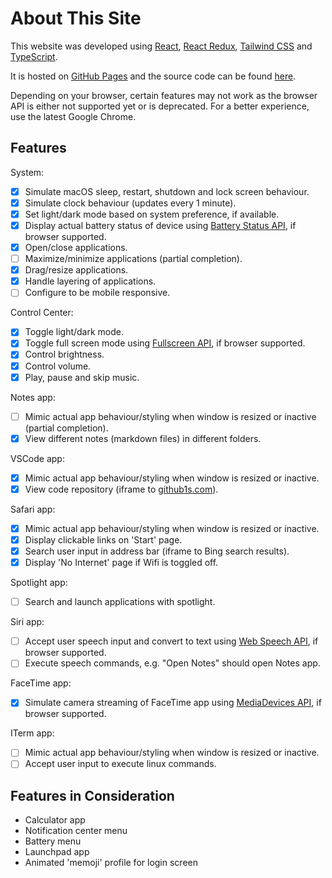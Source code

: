 # About This Site

This website was developed using [React](https://reactjs.org/), [React Redux](https://react-redux.js.org/), [Tailwind CSS](https://tailwindcss.com/) and [TypeScript](https://www.typescriptlang.org/).

It is hosted on [GitHub Pages](https://pages.github.com/) and the source code can be found [here](https://github.com/Milleus/portfolio-mac-os).

Depending on your browser, certain features may not work as the browser API is either not supported yet or is deprecated. For a better experience, use the latest Google Chrome.

## Features

System:

- [x] Simulate macOS sleep, restart, shutdown and lock screen behaviour.
- [x] Simulate clock behaviour (updates every 1 minute).
- [x] Set light/dark mode based on system preference, if available.
- [x] Display actual battery status of device using [Battery Status API](https://developer.mozilla.org/en-US/docs/Web/API/Battery_Status_API), if browser supported.
- [x] Open/close applications.
- [ ] Maximize/minimize applications (partial completion).
- [x] Drag/resize applications.
- [x] Handle layering of applications.
- [ ] Configure to be mobile responsive.

Control Center:

- [x] Toggle light/dark mode.
- [x] Toggle full screen mode using [Fullscreen API](https://developer.mozilla.org/en-US/docs/Web/API/Fullscreen_API), if browser supported.
- [x] Control brightness.
- [x] Control volume.
- [x] Play, pause and skip music.

Notes app:

- [ ] Mimic actual app behaviour/styling when window is resized or inactive (partial completion).
- [x] View different notes (markdown files) in different folders.

VSCode app:

- [x] Mimic actual app behaviour/styling when window is resized or inactive.
- [x] View code repository (iframe to [github1s.com](https://github1s.com/)).

Safari app:

- [x] Mimic actual app behaviour/styling when window is resized or inactive.
- [x] Display clickable links on 'Start' page.
- [x] Search user input in address bar (iframe to Bing search results).
- [x] Display 'No Internet' page if Wifi is toggled off.

Spotlight app:

- [ ] Search and launch applications with spotlight.

Siri app:

- [ ] Accept user speech input and convert to text using [Web Speech API](https://developer.mozilla.org/en-US/docs/Web/API/Web_Speech_API), if browser supported.
- [ ] Execute speech commands, e.g. "Open Notes" should open Notes app.

FaceTime app:

- [x] Simulate camera streaming of FaceTime app using [MediaDevices API](https://developer.mozilla.org/en-US/docs/Web/API/MediaDevices), if browser supported.

ITerm app:

- [ ] Mimic actual app behaviour/styling when window is resized or inactive.
- [ ] Accept user input to execute linux commands.

## Features in Consideration

- Calculator app
- Notification center menu
- Battery menu
- Launchpad app
- Animated 'memoji' profile for login screen
